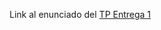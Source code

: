 
Link al enunciado del  <a href="https://docs.google.com/document/d/1qEsN6RgS20bYIHHfFuYtMmeYlSaLkkfu02HsNuitzyY/edit?usp=sharing">TP Entrega 1</a> 
